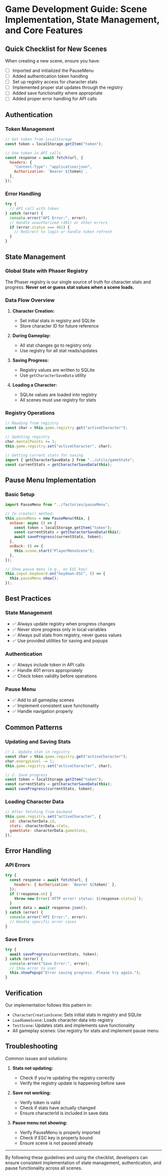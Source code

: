 # Game Development Guide: Scene Implementation, State Management, and Core Features

## Quick Checklist for New Scenes

When creating a new scene, ensure you have:

- [ ] Imported and initialized the PauseMenu
- [ ] Added authentication token handling
- [ ] Set up registry access for character stats
- [ ] Implemented proper stat updates through the registry
- [ ] Added save functionality where appropriate
- [ ] Added proper error handling for API calls

## Authentication

### Token Management

```js
// Get token from localStorage
const token = localStorage.getItem("token");

// Use token in API calls
const response = await fetch(url, {
  headers: {
    "Content-Type": "application/json",
    Authorization: `Bearer ${token}`,
  },
});
```

### Error Handling

```js
try {
  // API call with token
} catch (error) {
  console.error("API Error:", error);
  // Handle unauthorized (401) or other errors
  if (error.status === 401) {
    // Redirect to login or handle token refresh
  }
}
```

## State Management

### Global State with Phaser Registry

The Phaser registry is our single source of truth for character stats and progress. **Never set or guess stat values when a scene loads.**

### Data Flow Overview

1. **Character Creation:**

   - Set initial stats in registry and SQLite
   - Store character ID for future reference

2. **During Gameplay:**

   - All stat changes go to registry only
   - Use registry for all stat reads/updates

3. **Saving Progress:**

   - Registry values are written to SQLite
   - Use `getCharacterSaveData` utility

4. **Loading a Character:**
   - SQLite values are loaded into registry
   - All scenes must use registry for stats

### Registry Operations

```js
// Reading from registry
const char = this.game.registry.get("activeCharacter");

// Updating registry
char.mentalPoints += 1;
this.game.registry.set("activeCharacter", char);

// Getting current stats for saving
import { getCharacterSaveData } from "../utils/gameState";
const currentStats = getCharacterSaveData(this);
```

## Pause Menu Implementation

### Basic Setup

```js
import PauseMenu from "../factories/pauseMenu";

// In create() method:
this.pauseMenu = new PauseMenu(this, {
  onSave: async () => {
    const token = localStorage.getItem("token");
    const currentStats = getCharacterSaveData(this);
    await saveProgress(currentStats, token);
  },
  onBack: () => {
    this.scene.start("PlayerMenuScene");
  },
});

// Show pause menu (e.g., on ESC key)
this.input.keyboard.on("keydown-ESC", () => {
  this.pauseMenu.show();
});
```

## Best Practices

### State Management

- ✅ Always update registry when progress changes
- ✅ Never store progress only in local variables
- ✅ Always pull stats from registry, never guess values
- ✅ Use provided utilities for saving and popups

### Authentication

- ✅ Always include token in API calls
- ✅ Handle 401 errors appropriately
- ✅ Check token validity before operations

### Pause Menu

- ✅ Add to all gameplay scenes
- ✅ Implement consistent save functionality
- ✅ Handle navigation properly

## Common Patterns

### Updating and Saving Stats

```js
// 1. Update stat in registry
const char = this.game.registry.get("activeCharacter");
char.energyLevel -= 1;
this.game.registry.set("activeCharacter", char);

// 2. Save progress
const token = localStorage.getItem("token");
const currentStats = getCharacterSaveData(this);
await saveProgress(currentStats, token);
```

### Loading Character Data

```js
// After fetching from backend
this.game.registry.set("activeCharacter", {
  id: characterData.id,
  stats: characterData.stats,
  gameState: characterData.gameState,
});
```

## Error Handling

### API Errors

```js
try {
  const response = await fetch(url, {
    headers: { Authorization: `Bearer ${token}` },
  });
  if (!response.ok) {
    throw new Error(`HTTP error! status: ${response.status}`);
  }
  const data = await response.json();
} catch (error) {
  console.error("API Error:", error);
  // Handle specific error cases
}
```

### Save Errors

```js
try {
  await saveProgress(currentStats, token);
} catch (error) {
  console.error("Save Error:", error);
  // Show error to user
  this.showPopup("Error saving progress. Please try again.");
}
```

## Verification

Our implementation follows this pattern in:

- `CharacterCreationScene`: Sets initial stats in registry and SQLite
- `LoadGameScene`: Loads character data into registry
- `TestScene`: Updates stats and implements save functionality
- All gameplay scenes: Use registry for stats and implement pause menu

## Troubleshooting

Common issues and solutions:

1. **Stats not updating:**

   - Check if you're updating the registry correctly
   - Verify the registry update is happening before save

2. **Save not working:**

   - Verify token is valid
   - Check if stats have actually changed
   - Ensure characterId is included in save data

3. **Pause menu not showing:**
   - Verify PauseMenu is properly imported
   - Check if ESC key is properly bound
   - Ensure scene is not paused already

---

By following these guidelines and using the checklist, developers can ensure consistent implementation of state management, authentication, and pause functionality across all scenes.
